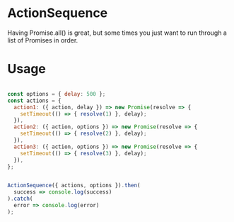 # ActionSequence

Having Promise.all() is great, but some times you just want to run through a list of Promises in order. 

# Usage

```javascript

const options = { delay: 500 };
const actions = {
  action1: ({ action, delay }) => new Promise(resolve => {    
    setTimeout(() => { resolve(1) }, delay);
  }),
  action2: ({ action, options }) => new Promise(resolve => {    
    setTimeout(() => { resolve(2) }, delay);
  }),
  action3: ({ action, options }) => new Promise(resolve => {    
    setTimeout(() => { resolve(3) }, delay);
  }),
};


ActionSequence({ actions, options }).then(
  success => console.log(success)
).catch(
  error => console.log(error)
);

```
